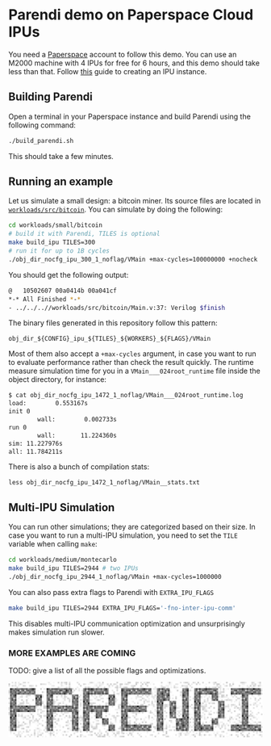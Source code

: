

# Parendi demo on Paperspace Cloud IPUs
You need a [Paperspace](https://paperspace.com) account to follow this demo.
You can use an M2000 machine with 4 IPUs for free for 6 hours, and this demo should take less than that. Follow [this](paperspace.md) guide to creating an IPU instance.
## Building Parendi
Open a terminal in your Paperspace instance and build Parendi using the following command:
```bash
./build_parendi.sh
```
This should take a few minutes.

## Running an example

Let us simulate a small design: a bitcoin miner. Its source files are located in [`workloads/src/bitcoin`](workloads/src/bitcoin/). You can simulate by doing the following:
```bash
cd workloads/small/bitcoin
# build it with Parendi, TILES is optional
make build_ipu TILES=300
# run it for up to 1B cycles
./obj_dir_nocfg_ipu_300_1_noflag/VMain +max-cycles=100000000 +nocheck

```
You should get the following output:
```bash
@   10502607 00a0414b 00a041cf
*-* All Finished *-*
- ../../..//workloads/src/bitcoin/Main.v:37: Verilog $finish
```
The binary files generated in this repository follow this pattern:
```
obj_dir_${CONFIG}_ipu_${TILES}_${WORKERS}_${FLAGS}/VMain
```
Most of them also accept a `+max-cycles` argument, in case you want to run to evaluate performance rather than check the result quickly.
The runtime measure simulation time for you in a `VMain___024root_runtime` file inside the object directory, for instance:
```
$ cat obj_dir_nocfg_ipu_1472_1_noflag/VMain___024root_runtime.log
load:        0.553167s
init 0
        wall:        0.002733s
run 0
        wall:       11.224360s
sim: 11.227976s
all: 11.784211s
```
There is also a bunch of compilation stats:
```
less obj_dir_nocfg_ipu_1472_1_noflag/VMain__stats.txt
```

## Multi-IPU Simulation
You can run other simulations; they are categorized based on their size.
In case you want to run a multi-IPU simulation, you need to set the `TILE` variable when calling `make`:

```bash
cd workloads/medium/montecarlo
make build_ipu TILES=2944 # two IPUs
./obj_dir_nocfg_ipu_2944_1_noflag/VMain +max-cycles=1000000
```


You can also pass extra flags to Parendi with `EXTRA_IPU_FLAGS`
```bash
make build_ipu TILES=2944 EXTRA_IPU_FLAGS='-fno-inter-ipu-comm'
```
This disables multi-IPU communication optimization and unsurprisingly makes simulation run slower.


### MORE EXAMPLES ARE COMING
TODO: give a list of all the possible flags and optimizations.




<p align='center'>
    <img src="docs/logo_rendered.png", width='640', align='middle'>
</p>

